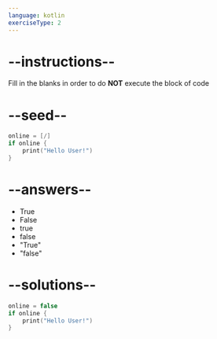 ```yaml
---
language: kotlin
exerciseType: 2
---
```


# --instructions--

Fill in the blanks in order to do **NOT** execute the block of code

# --seed--

```kotlin
online = [/]
if online {
    print("Hello User!")
}
```

# --answers--

- True
- False
- true
- false
- "True"
- "false"

# --solutions--

```kotlin
online = false
if online {
    print("Hello User!")
}
```
